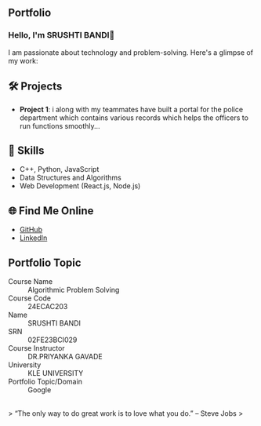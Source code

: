 ## Portfolio

### Hello, I'm SRUSHTI BANDI👋

I am passionate about technology and problem-solving. Here's a glimpse of my work:

## 🛠️ Projects
- **Project 1**: i along with my teammates have built a portal for the police department  which contains 
various records which helps the officers to run functions smoothly...

## 🚀 Skills
- C++, Python, JavaScript
- Data Structures and Algorithms
- Web Development (React.js, Node.js)

## 🌐 Find Me Online
- [GitHub](https://github.com/your-github-username)
- [LinkedIn](www.linkedin.com/in/srushti-bandi-491194345)


## Portfolio Topic

<dl>
<dt>Course Name</dt>
<dd>Algorithmic Problem Solving</dd>
<dt>Course Code</dt>
<dd>24ECAC203</dd>
<dt>Name</dt>
<dd>SRUSHTI BANDI</dd>
<dt>SRN</dt>
<dd>02FE23BCI029</dd>
<dt>Course Instructor</dt>
<dd>DR.PRIYANKA GAVADE</dd>
<dt>University</dt>
<dd>KLE UNIVERSITY</dd>
<dt>Portfolio Topic/Domain</dt>
<dd>Google</dd>
</dl>

<br> 
> “The only way to do great work is to love what you do.” – Steve Jobs
>
